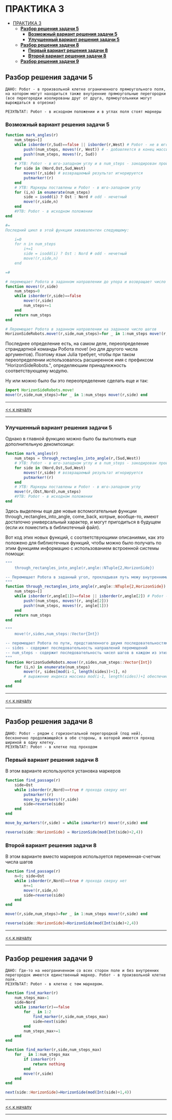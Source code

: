 # ПРАКТИКА 3

- [ПРАКТИКА 3](#практика-3)
  - [**Разбор решения задачи 5**](#разбор-решения-задачи-5)
    - [**Возможный вариант решения задачи 5**](#возможный-вариант-решения-задачи-5)
    - [**Улучшенный вариант решения задачи 5**](#улучшенный-вариант-решения-задачи-5)
  - [**Разбор решения задачи 8**](#разбор-решения-задачи-8)
    - [**Первый вариант решения задачи 8**](#первый-вариант-решения-задачи-8)
    - [**Второй вариант решения задачи 8**](#второй-вариант-решения-задачи-8)
  - [**Разбор решения задачи 9**](#разбор-решения-задачи-9)
  
## **Разбор решения задачи 5**
    ДАНО: Робот - в произвольной клетке ограниченного прямоугольного поля, на котором могут находиться также внутренние прямоугольные перегородки (все перегородки изолированы друг от друга, прямоугольники могут вырождаться в отрезки) 
   
    РЕЗУЛЬТАТ: Робот - в исходном положении и в углах поля стоят маркеры

### **Возможный вариант решения задачи 5**
```julia
function mark_angles(r)
    num_steps=[]
    while isborder(r,Sud)==false || isborder(r,West) # Робот - не в юго-западном углу
        push!(num_steps, moves!(r, West)) # - добавляется в конец массива новый элемент
        push!(num_steps, moves!(r, Sud))
    end
    # УТВ: Робот - в юго-западном углу и в num_steps - закодирован пройденный путь
    for side in (Nord,Ost,Sud,West)
        moves!(r,side) # возвращаемый результат игнорируется
        putmarker!(r)
    end
    # УТВ: Маркеры поставлены и Робот - в юго-западном углу
    for (i,n) in enumerate(num_steps)
        side = isodd(i) ? Ost : Nord # odd - нечетный
        move!(r,side,n)
    end
    #УТВ: Робот - в исходном положении
end

#=
Последний цикл в этой функции эквивалентен следующему:

    i=0
    for n in num_steps
        i+=1
        side = isodd(i) ? Ost : Nord # odd - нечетный
        move!(r,side,n)
    end

=#

# перемещает Робота в заданном направлении до упора и возвращает число сделанных шагов
function moves!(r,side)
    num_steps=0
    while isborder(r,side)==false
        move!(r,side)
        num_steps+=1
    end
    return num_steps
end

# Перемещает Робота в заданном направлении на заданное число шагов
HorizonSideRobots.move!(r,side,num_steps)=for _ in 1:num_steps move!(r,side) end
```

Последнее определение есть, на самом деле, переопределение страндартной команды Робота move! (но для другого числа аргументов). Поэтому язык Julia требует, чтобы при таком переопределении использовалось расширенное имя с префиксом "HorizonSideRobots.", определяюшим принадлежность соответствующему модулю.

Ну или можно было бы это переопределение сделать еще и так:
```julia
import HorizonSideRobots.move!
move!(r,side,num_steps)=for _ in 1:num_steps move!(r,side) end
```

--------------------------
[<< к началу](#практика-3)

--------------------------
### **Улучшенный вариант решения задачи 5**

Однако в главной функцию можно было бы выполнить еще дополнительную декомпозици: 

```julia
function mark_angles(r)
    num_steps = through_rectangles_into_angle(r,(Sud,West))
    # УТВ: Робот - в юго-западном углу и в num_steps - закодирован пройденный путь
    for side in (Nord,Ost,Sud,West)
        moves!(r,side) # возвращаемый результат игнорируется
        putmarker!(r)
    end
    # УТВ: Маркеры поставлены и Робот - в юго-западном углу
    move!(r,(Ost,Nord),num_steps)
    #УТВ: Робот - в исходном положении
end
```
Здесь выделены еще две новые вспомогательные функции through_rectangles_into_angle, сome_back, котрые, вообще-то, имеют достаточно универсальный характер, и могут пригодиться в будущем (если их поместить в библиотечный файл).

Вот код этих новых функций, с соответствующими описаниями, как это положено для библиотечных функций, чтобы можно было получать по этим функциям информацию с использованием встроенной системы помощи:
```julia
"""
    through_rectangles_into_angle(r,angle::NTuple{2,HorizonSide})

-- Перемещает Робота в заданный угол, прокладывая путь межу внутренними прямоугольными перегородками и возвращает массив, содержащий числа шагов в каждом из заданных направлений на этом пути
"""
function through_rectangles_into_angle(r,angle::NTuple{2,HorizonSide})
    num_steps=[]
    while isborder(r,angle[1])==false || isborder(r,angle[2]) # Робот - не в юго-западном углу
        push!(num_steps, moves!(r, angle[2]))
        push!(num_steps, moves!(r, angle[1]))
    end
    return num_steps
end

"""
    move!(r,sides,num_steps::Vector{Int})

-- перемещает Робота по пути, представленного двумя последовательностями, sides и num_steps 
-- sides - содержит последовательность направлений перемещений
-- num_steps - содержит последовательность чисел шагов в каждом из этих направлений, соответственно; при этом, если длина последовательности sides меньше длины последовательности num_steps, то предполагается, что последовательность sides должна быть продолжена периодически       
"""
function HorizonSudeRobots.move!(r,sides,num_steps::Vector{Int})
    for (i,n) in enumerate(num_steps)
        move!(r, sides[mod(i-1, length(sides))+1], n)
        # выражение индекса массива mod(i-1, length(sides))+1 обеспечисвает периодическое продолжение последовательности из вектора sides до длины вектора num_steps 
    end
end
```

--------------------------
[<< к началу](#практика-3)

--------------------------
## **Разбор решения задачи 8**
    ДАНО: Робот - рядом с горизонтальной перегородкой (под ней), бесконечно продолжающейся в обе стороны, в которой имеется проход шириной в одну клетку.    
    РЕЗУЛЬТАТ: Робот - в клетке под проходом

### **Первый вариант решения задачи 8**

В этом варианте используются установка маркеров
```julia
function find_passage(r)
    side=Ost
    while isborder(r,Nord)==true # прохода сверху нет
        putmarker!(r)
        move_by_markers!(r,side)
        side=reverse(side)
    end
end

move_by_markers!(r,side) = while ismarker(r) move!(r,side) end

reverse(side::HorizonSide) = HorizonSide(mod(Int(side)+2,4))
```
### **Второй вариант решения задачи 8**

В этом варианте вместо маркеров используется переменная-счетчик числа шагов

```julia
function find_passage(r)
    n=0; side=Ost
    while isborder(r,Nord)==true # прохода сверху нет
        n+=1
        move!(r,side,n)
        side=reverse(side)
    end
end

move!(r,side,num_steps)=for _ in 1:num_steps move!(r,side) end

reverse(side::HorizonSide)=HorizonSide(mod(Int(side)+2,4))
```

--------------------------
[<< к началу](#практика-3)

--------------------------
## **Разбор решения задачи 9**

    ДАНО: Где-то на неограниченном со всех сторон поле и без внутренних перегородок имеется единственный маркер. Робот - в произвольной клетке поля.  
    РЕЗУЛЬТАТ: Робот - в клетке с тем маркером.

```julia
function find_marker(r)
    num_steps_max=1
    side=Nord
    while ismarker(r)==false
        for _ in 1:2
            find_marker(r,side,num_steps_max)
            side=next(side)
        end
        num_steps_max+=1
    end
end

function find_marker(r,side,num_steps_max)
    for _ in 1:num_steps_max
        if ismarker(r)
            return nothing
        end
        move!(r,side)
    end
end

next(side::HorizonSide)=HorizonSide(mod(Int(side)+1,4))
```

--------------------------
[<< к началу](#практика-3)

--------------------------
